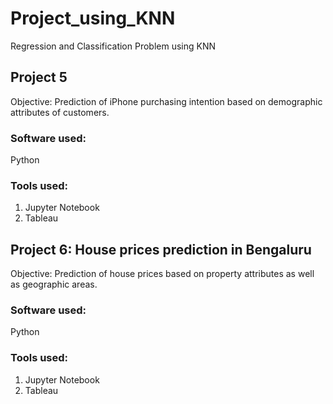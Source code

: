 # Project_using_KNN
Regression and Classification Problem using KNN
## Project 5
Objective: Prediction of iPhone purchasing intention based on demographic attributes of customers.
### Software used:
Python
### Tools used:
1. Jupyter Notebook
2. Tableau
## Project 6: House prices prediction in Bengaluru
Objective: Prediction of house prices based on property attributes as well as geographic areas.
### Software used:
Python
### Tools used:
1. Jupyter Notebook
2. Tableau
